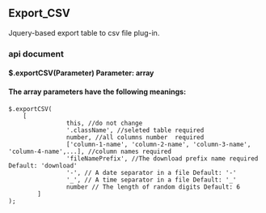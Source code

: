 ## Export_CSV
Jquery-based export table to csv file plug-in.
### api document
#### $.exportCSV(Parameter) Parameter: array
#### The array parameters have the following meanings:
```
$.exportCSV(
	[
                this, //do not change
                '.className', //seleted table required
                number, //all columns number  required 
                ['column-1-name', 'column-2-name', 'column-3-name', 'column-4-name',...], //column names required
                'fileNamePrefix', //The download prefix name required Default: 'download'
                '-', // A date separator in a file Default: '-'
                '_', // A time separator in a file Default: '_'
                number // The length of random digits Default: 6
        ]
);
```
